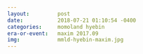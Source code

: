 ```yaml
---
layout:         post
date:           2018-07-21 01:10:54 -0400
categories:     momoland hyebin
era-or-event:   maxim 2017.09
img:            mmld-hyebin-maxim.jpg
---
```

